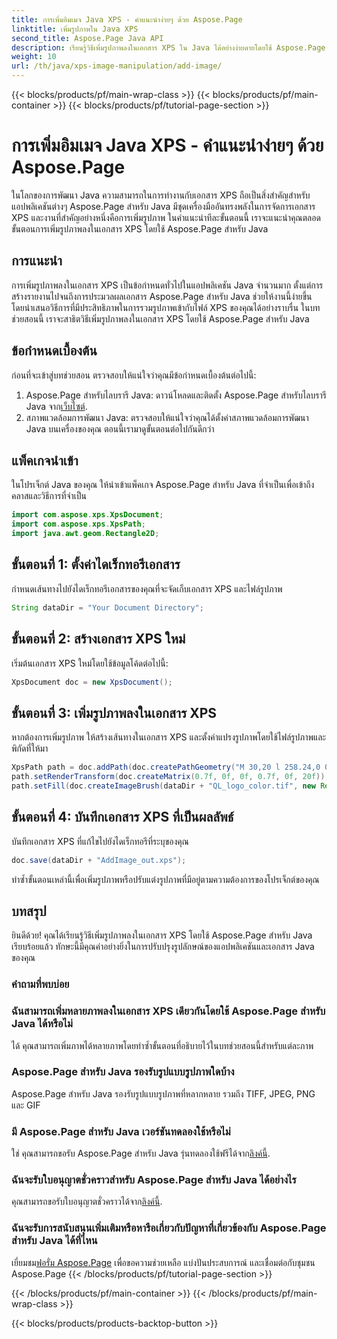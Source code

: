 ```yaml
---
title: การเพิ่มอิมเมจ Java XPS - คำแนะนำง่ายๆ ด้วย Aspose.Page
linktitle: เพิ่มรูปภาพใน Java XPS
second_title: Aspose.Page Java API
description: เรียนรู้วิธีเพิ่มรูปภาพลงในเอกสาร XPS ใน Java ได้อย่างง่ายดายโดยใช้ Aspose.Page ยกระดับการประมวลผลเอกสารของคุณด้วยคำแนะนำทีละขั้นตอนนี้
weight: 10
url: /th/java/xps-image-manipulation/add-image/
---
```


{{< blocks/products/pf/main-wrap-class >}}
{{< blocks/products/pf/main-container >}}
{{< blocks/products/pf/tutorial-page-section >}}

# การเพิ่มอิมเมจ Java XPS - คำแนะนำง่ายๆ ด้วย Aspose.Page

ในโลกของการพัฒนา Java ความสามารถในการทำงานกับเอกสาร XPS ถือเป็นสิ่งสำคัญสำหรับแอปพลิเคชันต่างๆ Aspose.Page สำหรับ Java มีชุดเครื่องมืออันทรงพลังในการจัดการเอกสาร XPS และงานที่สำคัญอย่างหนึ่งคือการเพิ่มรูปภาพ ในคำแนะนำทีละขั้นตอนนี้ เราจะแนะนำคุณตลอดขั้นตอนการเพิ่มรูปภาพลงในเอกสาร XPS โดยใช้ Aspose.Page สำหรับ Java
## การแนะนำ
การเพิ่มรูปภาพลงในเอกสาร XPS เป็นข้อกำหนดทั่วไปในแอปพลิเคชัน Java จำนวนมาก ตั้งแต่การสร้างรายงานไปจนถึงการประมวลผลเอกสาร Aspose.Page สำหรับ Java ช่วยให้งานนี้ง่ายขึ้น โดยนำเสนอวิธีการที่มีประสิทธิภาพในการรวมรูปภาพเข้ากับไฟล์ XPS ของคุณได้อย่างราบรื่น ในบทช่วยสอนนี้ เราจะสาธิตวิธีเพิ่มรูปภาพลงในเอกสาร XPS โดยใช้ Aspose.Page สำหรับ Java
## ข้อกำหนดเบื้องต้น
ก่อนที่จะเข้าสู่บทช่วยสอน ตรวจสอบให้แน่ใจว่าคุณมีข้อกำหนดเบื้องต้นต่อไปนี้:
1.  Aspose.Page สำหรับไลบรารี Java: ดาวน์โหลดและติดตั้ง Aspose.Page สำหรับไลบรารี Java จาก[เว็บไซต์](https://releases.aspose.com/page/java/).
2. สภาพแวดล้อมการพัฒนา Java: ตรวจสอบให้แน่ใจว่าคุณได้ตั้งค่าสภาพแวดล้อมการพัฒนา Java บนเครื่องของคุณ
ตอนนี้เรามาดูขั้นตอนต่อไปกันดีกว่า
## แพ็คเกจนำเข้า
ในโปรเจ็กต์ Java ของคุณ ให้นำเข้าแพ็คเกจ Aspose.Page สำหรับ Java ที่จำเป็นเพื่อเข้าถึงคลาสและวิธีการที่จำเป็น
```java
import com.aspose.xps.XpsDocument;
import com.aspose.xps.XpsPath;
import java.awt.geom.Rectangle2D;
```
## ขั้นตอนที่ 1: ตั้งค่าไดเร็กทอรีเอกสาร
กำหนดเส้นทางไปยังไดเร็กทอรีเอกสารของคุณที่จะจัดเก็บเอกสาร XPS และไฟล์รูปภาพ
```java
String dataDir = "Your Document Directory";
```
## ขั้นตอนที่ 2: สร้างเอกสาร XPS ใหม่
เริ่มต้นเอกสาร XPS ใหม่โดยใช้ข้อมูลโค้ดต่อไปนี้:
```java
XpsDocument doc = new XpsDocument();
```
## ขั้นตอนที่ 3: เพิ่มรูปภาพลงในเอกสาร XPS
หากต้องการเพิ่มรูปภาพ ให้สร้างเส้นทางในเอกสาร XPS และตั้งค่าแปรงรูปภาพโดยใช้ไฟล์รูปภาพและพิกัดที่ให้มา
```java
XpsPath path = doc.addPath(doc.createPathGeometry("M 30,20 l 258.24,0 0,56.64 -258.24,0 Z"));
path.setRenderTransform(doc.createMatrix(0.7f, 0f, 0f, 0.7f, 0f, 20f));
path.setFill(doc.createImageBrush(dataDir + "QL_logo_color.tif", new Rectangle2D.Double(0f, 0f, 258.24f, 56.64f), new Rectangle2D.Double(50f, 20f, 193.68f, 42.48f)));
```
## ขั้นตอนที่ 4: บันทึกเอกสาร XPS ที่เป็นผลลัพธ์
บันทึกเอกสาร XPS ที่แก้ไขไปยังไดเร็กทอรีที่ระบุของคุณ
```java
doc.save(dataDir + "AddImage_out.xps");
```
ทำซ้ำขั้นตอนเหล่านี้เพื่อเพิ่มรูปภาพหรือปรับแต่งรูปภาพที่มีอยู่ตามความต้องการของโปรเจ็กต์ของคุณ
## บทสรุป
ยินดีด้วย! คุณได้เรียนรู้วิธีเพิ่มรูปภาพลงในเอกสาร XPS โดยใช้ Aspose.Page สำหรับ Java เรียบร้อยแล้ว ทักษะนี้มีคุณค่าอย่างยิ่งในการปรับปรุงรูปลักษณ์ของแอปพลิเคชันและเอกสาร Java ของคุณ
### คำถามที่พบบ่อย
### ฉันสามารถเพิ่มหลายภาพลงในเอกสาร XPS เดียวกันโดยใช้ Aspose.Page สำหรับ Java ได้หรือไม่
ได้ คุณสามารถเพิ่มภาพได้หลายภาพโดยทำซ้ำขั้นตอนที่อธิบายไว้ในบทช่วยสอนนี้สำหรับแต่ละภาพ
### Aspose.Page สำหรับ Java รองรับรูปแบบรูปภาพใดบ้าง
Aspose.Page สำหรับ Java รองรับรูปแบบรูปภาพที่หลากหลาย รวมถึง TIFF, JPEG, PNG และ GIF
### มี Aspose.Page สำหรับ Java เวอร์ชันทดลองใช้หรือไม่
 ใช่ คุณสามารถขอรับ Aspose.Page สำหรับ Java รุ่นทดลองใช้ฟรีได้จาก[ลิงค์นี้](https://releases.aspose.com/).
### ฉันจะรับใบอนุญาตชั่วคราวสำหรับ Aspose.Page สำหรับ Java ได้อย่างไร
 คุณสามารถขอรับใบอนุญาตชั่วคราวได้จาก[ลิงค์นี้](https://purchase.aspose.com/temporary-license/).
### ฉันจะรับการสนับสนุนเพิ่มเติมหรือหารือเกี่ยวกับปัญหาที่เกี่ยวข้องกับ Aspose.Page สำหรับ Java ได้ที่ไหน
 เยี่ยมชม[ฟอรั่ม Aspose.Page](https://forum.aspose.com/c/page/39) เพื่อขอความช่วยเหลือ แบ่งปันประสบการณ์ และเชื่อมต่อกับชุมชน Aspose.Page
{{< /blocks/products/pf/tutorial-page-section >}}

{{< /blocks/products/pf/main-container >}}
{{< /blocks/products/pf/main-wrap-class >}}

{{< blocks/products/products-backtop-button >}}
